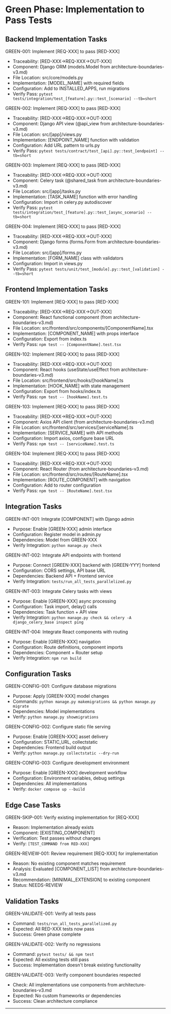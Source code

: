 # Green Phase: Implementation to Pass Tests

## Backend Implementation Tasks

GREEN-001: Implement [REQ-XXX] to pass [RED-XXX]
- Traceability: [RED-XXX→REQ-XXX→OUT-XXX]
- Component: Django ORM (models.Model from architecture-boundaries-v3.md)
- File Location: src/core/models.py
- Implementation: [MODEL_NAME] with required fields
- Configuration: Add to INSTALLED_APPS, run migrations
- Verify Pass: `pytest tests/integration/test_[feature].py::test_[scenario] --tb=short`

GREEN-002: Implement [REQ-XXX] to pass [RED-XXX]
- Traceability: [RED-XXX→REQ-XXX→OUT-XXX]
- Component: Django API view (@api_view from architecture-boundaries-v3.md)
- File Location: src/[app]/views.py
- Implementation: [ENDPOINT_NAME] function with validation
- Configuration: Add URL pattern to urls.py
- Verify Pass: `pytest tests/contract/test_[api].py::test_[endpoint] --tb=short`

GREEN-003: Implement [REQ-XXX] to pass [RED-XXX]
- Traceability: [RED-XXX→REQ-XXX→OUT-XXX]
- Component: Celery task (@shared_task from architecture-boundaries-v3.md)
- File Location: src/[app]/tasks.py
- Implementation: [TASK_NAME] function with error handling
- Configuration: Import in celery.py autodiscover
- Verify Pass: `pytest tests/integration/test_[feature].py::test_[async_scenario] --tb=short`

GREEN-004: Implement [REQ-XXX] to pass [RED-XXX]
- Traceability: [RED-XXX→REQ-XXX→OUT-XXX]
- Component: Django forms (forms.Form from architecture-boundaries-v3.md)
- File Location: src/[app]/forms.py
- Implementation: [FORM_NAME] class with validators
- Configuration: Import in views.py
- Verify Pass: `pytest tests/unit/test_[module].py::test_[validation] --tb=short`

## Frontend Implementation Tasks

GREEN-101: Implement [REQ-XXX] to pass [RED-XXX]
- Traceability: [RED-XXX→REQ-XXX→OUT-XXX]
- Component: React functional component (from architecture-boundaries-v3.md)
- File Location: src/frontend/src/components/[ComponentName].tsx
- Implementation: [COMPONENT_NAME] with props interface
- Configuration: Export from index.ts
- Verify Pass: `npm test -- [ComponentName].test.tsx`

GREEN-102: Implement [REQ-XXX] to pass [RED-XXX]
- Traceability: [RED-XXX→REQ-XXX→OUT-XXX]
- Component: React hooks (useState/useEffect from architecture-boundaries-v3.md)
- File Location: src/frontend/src/hooks/[hookName].ts
- Implementation: [HOOK_NAME] with state management
- Configuration: Export from hooks/index.ts
- Verify Pass: `npm test -- [hookName].test.ts`

GREEN-103: Implement [REQ-XXX] to pass [RED-XXX]
- Traceability: [RED-XXX→REQ-XXX→OUT-XXX]
- Component: Axios API client (from architecture-boundaries-v3.md)
- File Location: src/frontend/src/services/[serviceName].ts
- Implementation: [SERVICE_NAME] with API methods
- Configuration: Import axios, configure base URL
- Verify Pass: `npm test -- [serviceName].test.ts`

GREEN-104: Implement [REQ-XXX] to pass [RED-XXX]
- Traceability: [RED-XXX→REQ-XXX→OUT-XXX]
- Component: React Router (from architecture-boundaries-v3.md)
- File Location: src/frontend/src/routes/[RouteName].tsx
- Implementation: [ROUTE_COMPONENT] with navigation
- Configuration: Add to router configuration
- Verify Pass: `npm test -- [RouteName].test.tsx`

## Integration Tasks

GREEN-INT-001: Integrate [COMPONENT] with Django admin
- Purpose: Enable [GREEN-XXX] admin interface
- Configuration: Register model in admin.py
- Dependencies: Model from GREEN-XXX
- Verify Integration: `python manage.py check`

GREEN-INT-002: Integrate API endpoints with frontend
- Purpose: Connect [GREEN-XXX] backend with [GREEN-YYY] frontend
- Configuration: CORS settings, API base URL
- Dependencies: Backend API + Frontend service
- Verify Integration: `tests/run_all_tests_parallelized.py`

GREEN-INT-003: Integrate Celery tasks with views
- Purpose: Enable [GREEN-XXX] async processing
- Configuration: Task import, delay() calls
- Dependencies: Task function + API view
- Verify Integration: `python manage.py check && celery -A django_celery_base inspect ping`

GREEN-INT-004: Integrate React components with routing
- Purpose: Enable [GREEN-XXX] navigation
- Configuration: Route definitions, component imports
- Dependencies: Component + Router setup
- Verify Integration: `npm run build`

## Configuration Tasks

GREEN-CONFIG-001: Configure database migrations
- Purpose: Apply [GREEN-XXX] model changes
- Commands: `python manage.py makemigrations && python manage.py migrate`
- Dependencies: Model implementations
- Verify: `python manage.py showmigrations`

GREEN-CONFIG-002: Configure static file serving
- Purpose: Enable [GREEN-XXX] asset delivery
- Configuration: STATIC_URL, collectstatic
- Dependencies: Frontend build output
- Verify: `python manage.py collectstatic --dry-run`

GREEN-CONFIG-003: Configure development environment
- Purpose: Enable [GREEN-XXX] development workflow
- Configuration: Environment variables, debug settings
- Dependencies: All implementations
- Verify: `docker compose up --build`

## Edge Case Tasks

GREEN-SKIP-001: Verify existing implementation for [REQ-XXX]
- Reason: Implementation already exists
- Component: [EXISTING_COMPONENT]
- Verification: Test passes without changes
- Verify: `[TEST_COMMAND from RED-XXX]`

GREEN-REVIEW-001: Review requirement [REQ-XXX] for implementation
- Reason: No existing component matches requirement
- Analysis: Evaluated [COMPONENT_LIST] from architecture-boundaries-v3.md
- Recommendation: [MINIMAL_EXTENSION] to existing component
- Status: NEEDS-REVIEW

## Validation Tasks

GREEN-VALIDATE-001: Verify all tests pass
- Command: `tests/run_all_tests_parallelized.py`
- Expected: All RED-XXX tests now pass
- Success: Green phase complete

GREEN-VALIDATE-002: Verify no regressions
- Command: `pytest tests/ && npm test`
- Expected: All existing tests still pass
- Success: Implementation doesn't break existing functionality

GREEN-VALIDATE-003: Verify component boundaries respected
- Check: All implementations use components from architecture-boundaries-v3.md
- Expected: No custom frameworks or dependencies
- Success: Clean architecture compliance

---
<!--
Layer: 3B
Type: green-phase
Input: red-phase.md, requirements.md
Dependencies: architecture-boundaries-v3.md
-->
